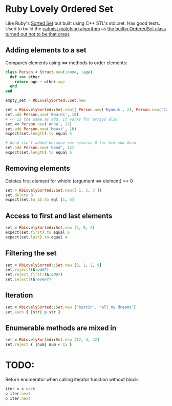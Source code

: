 # Ruby Lovely Ordered Set

Like Ruby's [Sorted Set](http://ruby-doc.org/stdlib-1.9.3/libdoc/set/rdoc/SortedSet.html) but built using C++ STL's std::set. Has good tests. Used to build the [catmist matching algorithm](http://catmist.com) as [the builtin OrderedSet class turned out not to be that great](http://architecturalatrocities.com/post/23659800703/the-ruby-standard-library-is-a-disgracene).

## Adding elements to a set
Compares elements using <=> methods to order elements:
```ruby
class Person < Struct.new(:name, :age)
  def <=> other
    return age - other.age
  end
end

empty_set = RbLovelySorted::Set.new

set = RbLovelySorted::Set.new([ Person.new('Nyamuk', 2), Person.new('Cold Rain', 9999) ])
set.add Person.new('Beards', 15)
# << is the same as add, it works for arrays also
set << Person.new('Anna', 12)
set.add Person.new('Moust', 18)
expect(set.length).to equal 5

# Gond isn't added because <=> returns 0 for him and Anna
set.add Person.new('Gond', 12)
expect(set.length).to equal 5
```

## Removing elements

Deletes first element for which: (argument <=> element) == 0
```ruby
set = RbLovelySorted::Set.new([ 1, 5, 3 ])
set.delete 3
expect(set.to_a).to eql [1, 5]
```

## Access to first and last elements
```ruby
set = RbLovelySorted::Set.new [4, 0, 2]
expect(set.first).to equal 0
expect(set.last).to equal 4
```

## Filtering the set
```ruby
set = RbLovelySorted::Set.new [0, 1, 2, 9]
set.reject!(&:odd?)
set.reject_first!(&:odd?)
set.select!(&:even?)
```

## Iteration
```ruby
set = RbLovelySorted::Set.new ['bustin', 'all my dreams']
set.each { |str| p str }
```

## Enumerable methods are mixed in
```ruby
set = RbLovelySorted::Set.new [12, 4, 42]
set.reject { |num| num < 15 }
```

# TODO:

Return enumerator when calling iterator function without block:
```ruby
iter = s.each
p iter.next
p iter.next
```
